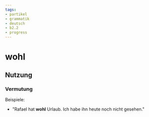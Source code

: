 ```yaml
---
tags:
- partikel
- grammatik
- deutsch
- b2.2
- progress
---
```


# wohl

## Nutzung

### Vermutung  

Beispiele:  

- "Rafael hat **wohl** Urlaub. Ich habe ihn heute noch nicht gesehen."  
